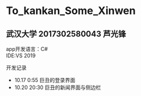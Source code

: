 # To_kankan_Some_Xinwen  
## 武汉大学 2017302580043 芦光锋  

app开发语言：C#  
IDE:VS 2019  
  
开发记录  
* 10.17 0:55 巨丑的登录界面  
* 10.20 20:30 巨丑的新闻界面与侧边栏  

